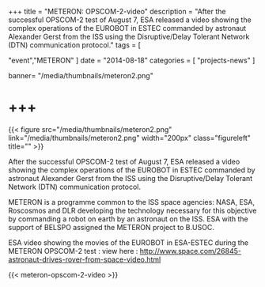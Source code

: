 +++
title = "METERON: OPSCOM-2-video"
description = "After the successful OPSCOM-2 test of August 7, ESA released a video showing the complex operations of the EUROBOT in ESTEC commanded by astronaut Alexander Gerst from the ISS using the Disruptive/Delay Tolerant Network (DTN) communication protocol."
tags = [

  "event","METERON"
]
date = "2014-08-18"
categories = [
   "projects-news"
]

banner= "/media/thumbnails/meteron2.png"


+++
=

{{< figure src="/media/thumbnails/meteron2.png"  link="/media/thumbnails/meteron2.png"  width="200px" class="figureleft" title="" >}}

After the successful OPSCOM-2 test of August 7, ESA released a video showing the complex operations of the EUROBOT in ESTEC commanded by astronaut Alexander Gerst from the ISS using the Disruptive/Delay Tolerant Network (DTN) communication protocol.

METERON is a programme common to the ISS space agencies: NASA, ESA, Roscosmos and DLR developing the technology necessary for this objective by commanding a robot on earth by an astronaut on the ISS. ESA with the support of BELSPO assigned the METERON project to B.USOC.

ESA video showing the movies of the EUROBOT in ESA-ESTEC during the METERON OPSCOM-2 test : view here : http://www.space.com/26845-astronaut-drives-rover-from-space-video.html


{{< meteron-opscom-2-video >}}

